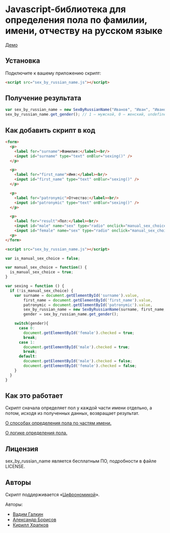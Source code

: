 Javascript-библиотека для определения пола по фамилии, имени, отчеству на русском языке
=======================================================================================

[Демо](http://vadimiztveri.github.io/)


Установка
---------

Подключите к вашему приложению скрипт:

```html
<script src="sex_by_russian_name.js"></script>
```


Получение результата
--------------------

```js
var sex_by_russian_name = new SexByRussianName("Иванов", "Иван", "Иванович");
sex_by_russian_name.get_gender(); // 1 — мужской, 0 — женский, undefined — не определен.
```

Как добавить скрипт в код
-------------------------

```html
<form>
  <p>
    <label for="surname">Фамилия:</label><br/>
    <input id="surname" type="text" onBlur="sexing()" />
  </p>

  <p>
    <label for="first_name">Имя:</label><br/>
    <input id="first_name" type="text" onBlur="sexing()" />
  </p>

  <p>
    <label for="patronymic">Отчество:</label><br/>
    <input id="patronymic" type="text" onBlur="sexing()" />
  </p>

  <p>
    <label for="result">Пол:</label><br/>
    <input id="male" name="sex" type="radio" onclick="manual_sex_choice()" /> мужской
    <input id="female" name="sex" type="radio" onclick="manual_sex_choice()" /> женский
  <p>
</form>

<script src="sex_by_russian_name.js"></script>
```


```js
var is_manual_sex_choice = false;

var manual_sex_choice = function() {
  is_manual_sex_choice = true;
}

var sexing = function () {
  if (!is_manual_sex_choice) {
    var surname = document.getElementById('surname').value,
        first_name = document.getElementById('first_name').value,
        patronymic = document.getElementById('patronymic').value,
        sex_by_russian_name = new SexByRussianName(surname, first_name, patronymic),
        gender = sex_by_russian_name.get_gender();

    switch(gender){
      case 0:
        document.getElementById('female').checked = true;
        break;
      case 1:
        document.getElementById('male').checked = true;
        break;
      default:
        document.getElementById('male').checked = false;
        document.getElementById('female').checked = false;
    }
  }
}
```

Как это работает
----------------

Скрипт сначала определяет пол у каждой части имени отдельно, а потом, исходя из полученных данных, возвращает результат.

[О способах определения пола по частям имени.](https://github.com/vadimiztveri/sex_by_russian_name/wiki/Определение-пола-по-частям-имени)

[О логике определения пола.](https://github.com/vadimiztveri/sex_by_russian_name/wiki/Логика-отпределения-пола)


Лицензия
--------

sex_by_russian_name является бесплатным ПО, подробности в файле LICENSE.


Авторы
------

Скрипт поддерживается «[Цифрономикой](http://cifronomika.ru/)».

Авторы:
* [Вадим Галкин](https://github.com/vadimiztveri/)
* [Александр Борисов](https://github.com/aishek)
* [Кирилл Храпков](https://github.com/cubbiu)
